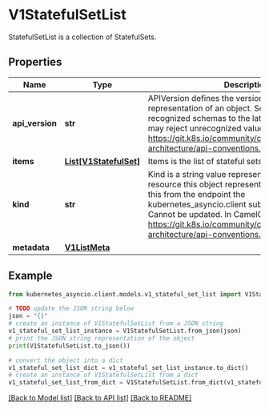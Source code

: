 # V1StatefulSetList

StatefulSetList is a collection of StatefulSets.

## Properties

Name | Type | Description | Notes
------------ | ------------- | ------------- | -------------
**api_version** | **str** | APIVersion defines the versioned schema of this representation of an object. Servers should convert recognized schemas to the latest internal value, and may reject unrecognized values. More info: https://git.k8s.io/community/contributors/devel/sig-architecture/api-conventions.md#resources | [optional] 
**items** | [**List[V1StatefulSet]**](V1StatefulSet.md) | Items is the list of stateful sets. | 
**kind** | **str** | Kind is a string value representing the REST resource this object represents. Servers may infer this from the endpoint the kubernetes_asyncio.client submits requests to. Cannot be updated. In CamelCase. More info: https://git.k8s.io/community/contributors/devel/sig-architecture/api-conventions.md#types-kinds | [optional] 
**metadata** | [**V1ListMeta**](V1ListMeta.md) |  | [optional] 

## Example

```python
from kubernetes_asyncio.client.models.v1_stateful_set_list import V1StatefulSetList

# TODO update the JSON string below
json = "{}"
# create an instance of V1StatefulSetList from a JSON string
v1_stateful_set_list_instance = V1StatefulSetList.from_json(json)
# print the JSON string representation of the object
print(V1StatefulSetList.to_json())

# convert the object into a dict
v1_stateful_set_list_dict = v1_stateful_set_list_instance.to_dict()
# create an instance of V1StatefulSetList from a dict
v1_stateful_set_list_from_dict = V1StatefulSetList.from_dict(v1_stateful_set_list_dict)
```
[[Back to Model list]](../README.md#documentation-for-models) [[Back to API list]](../README.md#documentation-for-api-endpoints) [[Back to README]](../README.md)



